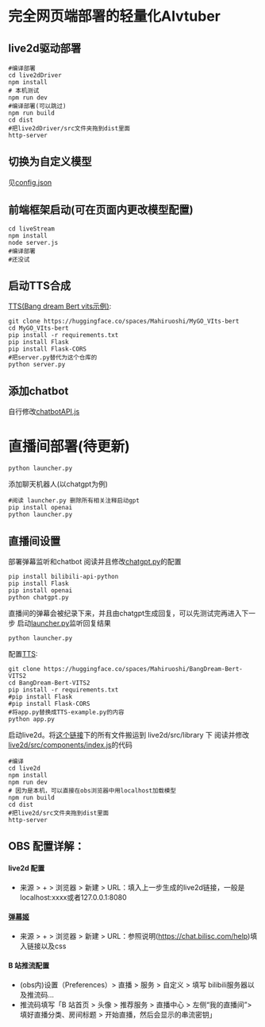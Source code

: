 # 完全网页端部署的轻量化AIvtuber 
## live2d驱动部署
```
#编译部署
cd live2dDriver
npm install
# 本机测试
npm run dev
#编译部署(可以跳过)
npm run build
cd dist
#把live2dDriver/src文件夹拖到dist里面
http-server
```
## 切换为自定义模型
见[config.json](https://github.com/Paraworks/BangDreamAi/blob/main/live2dDriver/config.json)
## 前端框架启动(可在页面内更改模型配置)
```
cd liveStream
npm install 
node server.js
#编译部署
#还没试
```
## 启动TTS合成
[TTS(Bang dream Bert vits示例)](https://nijigaku.top/2023/10/03/BangDreamTTS/):
```
git clone https://huggingface.co/spaces/Mahiruoshi/MyGO_VIts-bert
cd MyGO_VIts-bert
pip install -r requirements.txt
pip install Flask
pip install Flask-CORS
#把server.py替代为这个仓库的
python server.py
```
## 添加chatbot
自行修改[chatbotAPI.js](https://github.com/Paraworks/BangDreamAi/blob/main/liveStream/chatbotAPI.js)

# 直播间部署(待更新)
```
python launcher.py
```
添加聊天机器人(以chatgpt为例)
```
#阅读 launcher.py 删除所有相关注释启动gpt
pip install openai
python launcher.py
```
## 直播间设置
部署弹幕监听和chatbot
阅读并且修改[chatgpt.py](https://github.com/Paraworks/BangDreamAi/blob/main/chatgpt.py)的配置
```
pip install bilibili-api-python
pip install Flask
pip install openai
python chatgpt.py
```
直播间的弹幕会被纪录下来，并且由chatgpt生成回复，可以先测试完再进入下一步
启动[launcher.py](https://github.com/Paraworks/BangDreamAi/blob/main/launcher.py)监听回复结果
```
python launcher.py
```
配置[TTS](https://nijigaku.top/2023/10/03/BangDreamTTS/):
```
git clone https://huggingface.co/spaces/Mahiruoshi/BangDream-Bert-VITS2
cd BangDream-Bert-VITS2
pip install -r requirements.txt
#pip install Flask
#pip install Flask-CORS
#将app.py替换成TTS-example.py的内容
python app.py
```
启动live2d。将[这个链接](https://gitee.com/liu_soon/live2d-pixi/tree/master/src/library)下的所有文件搬运到 live2d/src/library 下
阅读并修改 [live2d/src/components/index.js](https://github.com/Paraworks/BangDreamAi/blob/main/live2d/src/components/index.js)的代码
```
#编译
cd live2d
npm install
npm run dev
# 因为是本机，可以直接在obs浏览器中用localhost加载模型
npm run build
cd dist
#把live2d/src文件夹拖到dist里面
http-server
```
## OBS 配置详解：
#### live2d 配置
- 来源 > + > 浏览器 > 新建 > URL：填入上一步生成的live2d链接，一般是localhost:xxxx或者127.0.0.1:8080
#### [弹幕姬](https://chat.bilisc.com/)
- 来源 > + > 浏览器 > 新建 > URL：参照说明(https://chat.bilisc.com/help)填入链接以及css
#### B 站推流配置
- (obs内)设置（Preferences）> 直播 > 服务 > 自定义 > 填写 bilibili服务器以及推流码...
- 推流码填写「B 站首页 > 头像 > 推荐服务 > 直播中心 > 左侧“我的直播间”> 填好直播分类、房间标题 > 开始直播，然后会显示的串流密钥」
